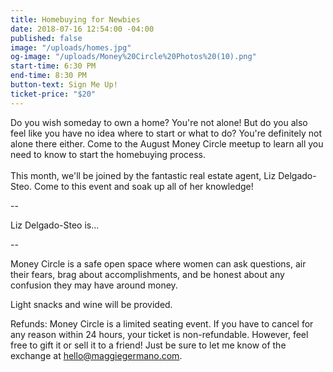 ```yaml
---
title: Homebuying for Newbies
date: 2018-07-16 12:54:00 -04:00
published: false
image: "/uploads/homes.jpg"
og-image: "/uploads/Money%20Circle%20Photos%20(10).png"
start-time: 6:30 PM
end-time: 8:30 PM
button-text: Sign Me Up!
ticket-price: "$20"
---
```


Do you wish someday to own a home? You're not alone! But do you also feel like you have no idea where to start or what to do? You're definitely not alone there either. Come to the August Money Circle meetup to learn all you need to know to start the homebuying process. \
\
This month, we'll be joined by the fantastic real estate agent, Liz Delgado-Steo. Come to this event and soak up all of her knowledge!

--

Liz Delgado-Steo is...

--

Money Circle is a safe open space where women can ask questions, air their fears, brag about accomplishments, and be honest about any confusion they may have around money.

Light snacks and wine will be provided.

Refunds: Money Circle is a limited seating event. If you have to cancel for any reason within 24 hours, your ticket is non-refundable. However, feel free to gift it or sell it to a friend! Just be sure to let me know of the exchange at [hello@maggiegermano.com](mailto:hello@maggiegermano.com).